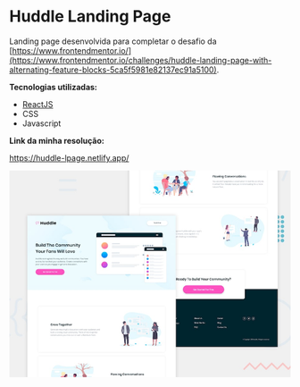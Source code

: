 # Huddle Landing Page

Landing page desenvolvida para completar o desafio da [https://www.frontendmentor.io/](https://www.frontendmentor.io/challenges/huddle-landing-page-with-alternating-feature-blocks-5ca5f5981e82137ec91a5100).

**Tecnologias utilizadas:**

* [ReactJS](https://reactjs.org/)
* CSS
* Javascript

**Link da minha resolução:**

https://huddle-lpage.netlify.app/

![Design preview](https://raw.githubusercontent.com/SueldoSales/HuddleLandingPage/master/public/img/desktop-preview.jpg)
